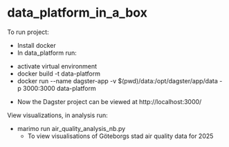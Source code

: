 # data_platform_in_a_box
To run project:
* Install docker
* In data_platform run:
- activate virtual environment
- docker build -t data-platform
- docker run --name dagster-app -v $(pwd)/data:/opt/dagster/app/data  -p 3000:3000 data-platform
* Now the Dagster project can be viewed at http://localhost:3000/

View visualizations, in analysis run:
- marimo run air_quality_analysis_nb.py
    - To view visualisations of Göteborgs stad air quality data for 2025
    